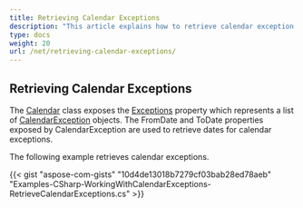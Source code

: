 ```yaml
---
title: Retrieving Calendar Exceptions
description: "This article explains how to retrieve calendar exception data using Aspose.Tasks for .NET."
type: docs
weight: 20
url: /net/retrieving-calendar-exceptions/
---
```


## **Retrieving Calendar Exceptions**
The [Calendar](https://apireference.aspose.com/tasks/net/aspose.tasks/calendar) class exposes the [Exceptions](https://apireference.aspose.com/tasks/net/aspose.tasks/calendar/properties/exceptions) property which represents a list of [CalendarException](https://apireference.aspose.com/tasks/net/aspose.tasks/calendarexception) objects. The FromDate and ToDate properties exposed by CalendarException are used to retrieve dates for calendar exceptions.

The following example retrieves calendar exceptions.

{{< gist "aspose-com-gists" "10d4de13018b7279cf03bab28ed78aeb" "Examples-CSharp-WorkingWithCalendarExceptions-RetrieveCalendarExceptions.cs" >}}
